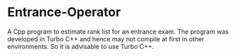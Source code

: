 # Entrance-Operator
A Cpp program to estimate rank list for an entrance exam.
The program was developed in Turbo C++ and hence may not compile at first in other environments. So it is advisable to use Turbo C++.

